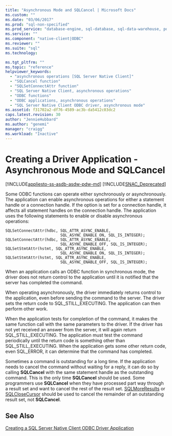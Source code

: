 ```yaml
---
title: "Asynchronous Mode and SQLCancel | Microsoft Docs"
ms.custom: ""
ms.date: "03/06/2017"
ms.prod: "sql-non-specified"
ms.prod_service: "database-engine, sql-database, sql-data-warehouse, pdw"
ms.service: ""
ms.component: "native-client|ODBC"
ms.reviewer: ""
ms.suite: "sql"
ms.technology: 

ms.tgt_pltfrm: ""
ms.topic: "reference"
helpviewer_keywords: 
  - "asynchronous operations [SQL Server Native Client]"
  - "SQLCancel function"
  - "SQLSetConnectAttr function"
  - "SQL Server Native Client, asynchronous operations"
  - "ODBC functions"
  - "ODBC applications, asynchronous operations"
  - "SQL Server Native Client ODBC driver, asynchronous mode"
ms.assetid: f31702a2-df76-4589-ac3b-da5412c03dc2
caps.latest.revision: 30
author: "JennieHubbard"
ms.author: "genemi"
manager: "craigg"
ms.workload: "Inactive"
---
```

# Creating a Driver Application - Asynchronous Mode and SQLCancel
[!INCLUDE[appliesto-ss-asdb-asdw-pdw-md](../../../includes/appliesto-ss-asdb-asdw-pdw-md.md)]
[!INCLUDE[SNAC_Deprecated](../../../includes/snac-deprecated.md)]

  Some ODBC functions can operate either synchronously or asynchronously. The application can enable asynchronous operations for either a statement handle or a connection handle. If the option is set for a connection handle, it affects all statement handles on the connection handle. The application uses the following statements to enable or disable asynchronous operations:  
  
```  
SQLSetConnectAttr(hdbc, SQL_ATTR_ASYNC_ENABLE,  
                        SQL_ASYNC_ENABLE_ON, SQL_IS_INTEGER);  
SQLSetConnectAttr(hdbc, SQL_ATTR_ASYNC_ENABLE,  
                        SQL_ASYNC_ENABLE_OFF, SQL_IS_INTEGER);  
SQLSetStmtAttr(hstmt, SQL_ATTR_ASYNC_ENABLE,  
                        SQL_ASYNC_ENABLE_ON, SQL_IS_INTEGER);  
SQLSetStmtAttr(hstmt, SQL_ATTR_ASYNC_ENABLE,  
                        SQL_ASYNC_ENABLE_OFF, SQL_IS_INTEGER);  
```  
  
 When an application calls an ODBC function in synchronous mode, the driver does not return control to the application until it is notified that the server has completed the command.  
  
 When operating asynchronously, the driver immediately returns control to the application, even before sending the command to the server. The driver sets the return code to SQL_STILL_EXECUTING. The application can then perform other work.  
  
 When the application tests for completion of the command, it makes the same function call with the same parameters to the driver. If the driver has not yet received an answer from the server, it will again return SQL_STILL_EXECUTING. The application must test the command periodically until the return code is something other than SQL_STILL_EXECUTING. When the application gets some other return code, even SQL_ERROR, it can determine that the command has completed.  
  
 Sometimes a command is outstanding for a long time. If the application needs to cancel the command without waiting for a reply, it can do so by calling **SQLCancel** with the same statement handle as the outstanding command. This is the only time **SQLCancel** should be used. Some programmers use **SQLCancel** when they have processed part way through a result set and want to cancel the rest of the result set. [SQLMoreResults](../../../relational-databases/native-client-odbc-api/sqlmoreresults.md) or [SQLCloseCursor](../../../relational-databases/native-client-odbc-api/sqlclosecursor.md) should be used to cancel the remainder of an outstanding result set, not **SQLCancel**.  
  
## See Also  
 [Creating a SQL Server Native Client ODBC Driver Application](../../../relational-databases/native-client/odbc/creating-a-driver-application.md)  
  
  
